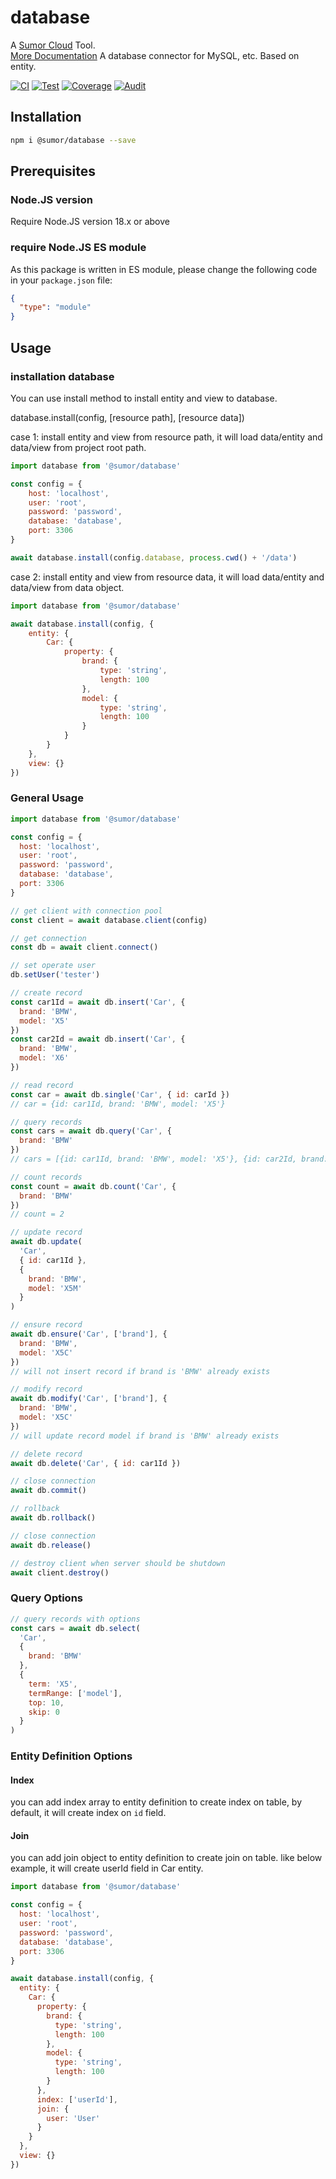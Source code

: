 # database

A [Sumor Cloud](https://sumor.cloud) Tool.  
[More Documentation](https://sumor.cloud/database)
A database connector for MySQL, etc. Based on entity.

[![CI](https://github.com/sumor-cloud/database/actions/workflows/ci.yml/badge.svg)](https://github.com/sumor-cloud/database/actions/workflows/ci.yml)
[![Test](https://github.com/sumor-cloud/database/actions/workflows/ut.yml/badge.svg)](https://github.com/sumor-cloud/database/actions/workflows/ut.yml)
[![Coverage](https://github.com/sumor-cloud/database/actions/workflows/coverage.yml/badge.svg)](https://github.com/sumor-cloud/database/actions/workflows/coverage.yml)
[![Audit](https://github.com/sumor-cloud/database/actions/workflows/audit.yml/badge.svg)](https://github.com/sumor-cloud/database/actions/workflows/audit.yml)

## Installation

```bash
npm i @sumor/database --save
```

## Prerequisites

### Node.JS version

Require Node.JS version 18.x or above

### require Node.JS ES module

As this package is written in ES module,
please change the following code in your `package.json` file:

```json
{
  "type": "module"
}
```

## Usage

### installation database

You can use install method to install entity and view to database.

database.install(config, [resource path], [resource data])

case 1: install entity and view from resource path, it will load data/entity and data/view from project root path.
```js
import database from '@sumor/database'

const config = {
    host: 'localhost',
    user: 'root',
    password: 'password',
    database: 'database',
    port: 3306
}

await database.install(config.database, process.cwd() + '/data')

```

case 2: install entity and view from resource data, it will load data/entity and data/view from data object.
```js
import database from '@sumor/database'

await database.install(config, {
    entity: {
        Car: {
            property: {
                brand: {
                    type: 'string',
                    length: 100
                },
                model: {
                    type: 'string',
                    length: 100
                }
            }
        }
    },
    view: {}
})
```

### General Usage

```js
import database from '@sumor/database'

const config = {
  host: 'localhost',
  user: 'root',
  password: 'password',
  database: 'database',
  port: 3306
}

// get client with connection pool
const client = await database.client(config)

// get connection
const db = await client.connect()

// set operate user
db.setUser('tester')

// create record
const car1Id = await db.insert('Car', {
  brand: 'BMW',
  model: 'X5'
})
const car2Id = await db.insert('Car', {
  brand: 'BMW',
  model: 'X6'
})

// read record
const car = await db.single('Car', { id: carId })
// car = {id: car1Id, brand: 'BMW', model: 'X5'}

// query records
const cars = await db.query('Car', {
  brand: 'BMW'
})
// cars = [{id: car1Id, brand: 'BMW', model: 'X5'}, {id: car2Id, brand: 'BMW', model: 'X6'}]

// count records
const count = await db.count('Car', {
  brand: 'BMW'
})
// count = 2

// update record
await db.update(
  'Car',
  { id: car1Id },
  {
    brand: 'BMW',
    model: 'X5M'
  }
)

// ensure record
await db.ensure('Car', ['brand'], {
  brand: 'BMW',
  model: 'X5C'
})
// will not insert record if brand is 'BMW' already exists

// modify record
await db.modify('Car', ['brand'], {
  brand: 'BMW',
  model: 'X5C'
})
// will update record model if brand is 'BMW' already exists

// delete record
await db.delete('Car', { id: car1Id })

// close connection
await db.commit()

// rollback
await db.rollback()

// close connection
await db.release()

// destroy client when server should be shutdown
await client.destroy()
```

### Query Options

```js
// query records with options
const cars = await db.select(
  'Car',
  {
    brand: 'BMW'
  },
  {
    term: 'X5',
    termRange: ['model'],
    top: 10,
    skip: 0
  }
)
```

### Entity Definition Options

#### Index

you can add index array to entity definition to create index on table, by default, it will create index on `id` field.

#### Join

you can add join object to entity definition to create join on table.
like below example, it will create userId field in Car entity.

```js
import database from '@sumor/database'

const config = {
  host: 'localhost',
  user: 'root',
  password: 'password',
  database: 'database',
  port: 3306
}

await database.install(config, {
  entity: {
    Car: {
      property: {
        brand: {
          type: 'string',
          length: 100
        },
        model: {
          type: 'string',
          length: 100
        }
      },
      index: ['userId'],
      join: {
        user: 'User'
      }
    }
  },
  view: {}
})
```
